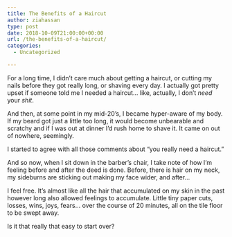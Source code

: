 ```yaml
---
title: The Benefits of a Haircut
author: ziahassan
type: post
date: 2018-10-09T21:00:00+00:00
url: /the-benefits-of-a-haircut/
categories:
  - Uncategorized

---
```

For a long time, I didn’t care much about getting a haircut, or cutting my nails before they got really long, or shaving every day. I actually got pretty upset if someone told me I needed a haircut… like, actually, I don’t _need_ your _shit_. 

And then, at some point in my mid-20’s, I became hyper-aware of my body. If my beard got just a little too long, it would become unbearable and scratchy and if I was out at dinner I’d rush home to shave it. It came on out of nowhere, seemingly. 

I started to agree with all those comments about “you really need a haircut.” 

And so now, when I sit down in the barber’s chair, I take note of how I’m feeling before and after the deed is done. Before, there is hair on my neck, my sideburns are sticking out making my face wider, and after…

I feel free. It’s almost like all the hair that accumulated on my skin in the past however long also allowed feelings to accumulate. Little tiny paper cuts, losses, wins, joys, fears… over the course of 20 minutes, all on the tile floor to be swept away.

Is it that really that easy to start over?